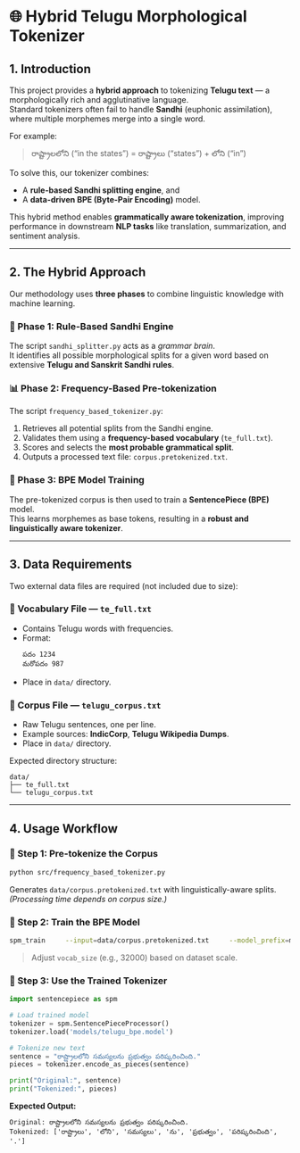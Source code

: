 # 🌐 Hybrid Telugu Morphological Tokenizer

## 1. Introduction

This project provides a **hybrid approach** to tokenizing **Telugu text** — a morphologically rich and agglutinative language.  
Standard tokenizers often fail to handle **Sandhi** (euphonic assimilation), where multiple morphemes merge into a single word.

For example:

> రాష్ట్రాలలోని (“in the states”) = రాష్ట్రాలు (“states”) + లోని (“in”)

To solve this, our tokenizer combines:

- A **rule-based Sandhi splitting engine**, and
- A **data-driven BPE (Byte-Pair Encoding)** model.

This hybrid method enables **grammatically aware tokenization**, improving performance in downstream **NLP tasks** like translation, summarization, and sentiment analysis.

---

## 2. The Hybrid Approach

Our methodology uses **three phases** to combine linguistic knowledge with machine learning.

### 🧠 Phase 1: Rule-Based Sandhi Engine

The script `sandhi_splitter.py` acts as a _grammar brain_.  
It identifies all possible morphological splits for a given word based on extensive **Telugu and Sanskrit Sandhi rules**.

### 📊 Phase 2: Frequency-Based Pre-tokenization

The script `frequency_based_tokenizer.py`:

1. Retrieves all potential splits from the Sandhi engine.
2. Validates them using a **frequency-based vocabulary** (`te_full.txt`).
3. Scores and selects the **most probable grammatical split**.
4. Outputs a processed text file: `corpus.pretokenized.txt`.

### 🧩 Phase 3: BPE Model Training

The pre-tokenized corpus is then used to train a **SentencePiece (BPE)** model.  
This learns morphemes as base tokens, resulting in a **robust and linguistically aware tokenizer**.

---

## 3. Data Requirements

Two external data files are required (not included due to size):

### 📘 Vocabulary File — `te_full.txt`

- Contains Telugu words with frequencies.
- Format:
  ```
  పదం 1234
  మరోపదం 987
  ```
- Place in `data/` directory.

### 📗 Corpus File — `telugu_corpus.txt`

- Raw Telugu sentences, one per line.
- Example sources: **IndicCorp**, **Telugu Wikipedia Dumps**.
- Place in `data/` directory.

Expected directory structure:

```
data/
├── te_full.txt
└── telugu_corpus.txt
```

---

## 4. Usage Workflow

### 🔹 Step 1: Pre-tokenize the Corpus

```bash
python src/frequency_based_tokenizer.py
```

Generates `data/corpus.pretokenized.txt` with linguistically-aware splits.  
_(Processing time depends on corpus size.)_

### 🔹 Step 2: Train the BPE Model

```bash
spm_train     --input=data/corpus.pretokenized.txt     --model_prefix=models/telugu_bpe     --vocab_size=16000     --model_type=bpe     --character_coverage=1.0
```

> Adjust `vocab_size` (e.g., 32000) based on dataset scale.

### 🔹 Step 3: Use the Trained Tokenizer

```python
import sentencepiece as spm

# Load trained model
tokenizer = spm.SentencePieceProcessor()
tokenizer.load('models/telugu_bpe.model')

# Tokenize new text
sentence = "రాష్ట్రాలలోని సమస్యలను ప్రభుత్వం పరిష్కరించింది."
pieces = tokenizer.encode_as_pieces(sentence)

print("Original:", sentence)
print("Tokenized:", pieces)
```

**Expected Output:**

```
Original: రాష్ట్రాలలోని సమస్యలను ప్రభుత్వం పరిష్కరించింది.
Tokenized: ['రాష్ట్రాలు', 'లోని', 'సమస్యలు', 'ను', 'ప్రభుత్వం', 'పరిష్కరించింది', '.']
```
